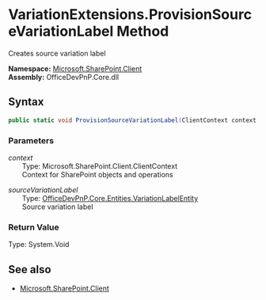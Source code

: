 # VariationExtensions.ProvisionSourceVariationLabel Method  
Creates source variation label  

**Namespace:** [Microsoft.SharePoint.Client](Microsoft.SharePoint.Client.md)  
**Assembly:** OfficeDevPnP.Core.dll  
## Syntax
```C#
public static void ProvisionSourceVariationLabel(ClientContext context,VariationLabelEntity sourceVariationLabel)
```
### Parameters
*context*  
&emsp;&emsp;Type: Microsoft.SharePoint.Client.ClientContext  
&emsp;&emsp;Context for SharePoint objects and operations  
  
*sourceVariationLabel*  
&emsp;&emsp;Type: [OfficeDevPnP.Core.Entities.VariationLabelEntity](OfficeDevPnP.Core.Entities.VariationLabelEntity.md)  
&emsp;&emsp;Source variation label  
  
### Return Value
Type: System.Void  

## See also
- [Microsoft.SharePoint.Client](Microsoft.SharePoint.Client.md)
